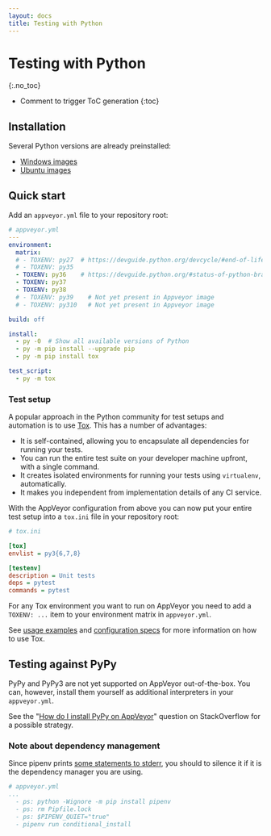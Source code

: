 ```yaml
---
layout: docs
title: Testing with Python
---
```


<!-- markdownlint-disable MD022 MD032 -->
# Testing with Python
{:.no_toc}

* Comment to trigger ToC generation
{:toc}
<!-- markdownlint-enable MD022 MD032 -->

## Installation

Several Python versions are already preinstalled:

* [Windows images](/docs/windows-images-software/#python)
* [Ubuntu images](/docs/linux-images-software/#python)

## Quick start

Add an `appveyor.yml` file to your repository root:

```yaml
# appveyor.yml
---
environment:
  matrix:
  # - TOXENV: py27  # https://devguide.python.org/devcycle/#end-of-life-branches
  # - TOXENV: py35
  - TOXENV: py36    # https://devguide.python.org/#status-of-python-branches
  - TOXENV: py37
  - TOXENV: py38
  # - TOXENV: py39    # Not yet present in Appveyor image
  # - TOXENV: py310   # Not yet present in Appveyor image

build: off

install:
  - py -0  # Show all available versions of Python
  - py -m pip install --upgrade pip
  - py -m pip install tox

test_script:
  - py -m tox
```

### Test setup

A popular approach in the Python community for test setups and automation is
to use [Tox](https://tox.readthedocs.io/). This has a number of advantages:

* It is self-contained, allowing you to encapsulate all dependencies for running your tests.
* You can run the entire test suite on your developer machine upfront, with a single command.
* It creates isolated environments for running your tests using `virtualenv`, automatically.
* It makes you independent from implementation details of any CI service.

With the AppVeyor configuration from above you can now put your entire test
setup into a `tox.ini` file in your repository root:

```ini
# tox.ini

[tox]
envlist = py3{6,7,8}

[testenv]
description = Unit tests
deps = pytest
commands = pytest
```

For any Tox environment you want to run on AppVeyor you need to add a
`TOXENV: ...` item to your environment matrix in `appveyor.yml`.

See [usage examples](https://tox.readthedocs.io/en/latest/example/basic.html)
and [configuration specs](https://tox.readthedocs.io/en/latest/config.html)
for more information on how to use Tox.

## Testing against PyPy

PyPy and PyPy3 are not yet supported on AppVeyor out-of-the-box. You can,
however, install them yourself as additional interpreters in your `appveyor.yml`.

See the "[How do I install PyPy on AppVeyor](
https://stackoverflow.com/questions/30822873/how-do-i-install-pypy-on-appveyor
)" question on StackOverflow for a possible strategy.


### Note about dependency management

Since pipenv prints [some statements to stderr](https://github.com/pypa/pipenv/issues/2945), you should to silence it if it is the dependency manager you are using.

```yaml
# appveyor.yml
...
  - ps: python -Wignore -m pip install pipenv
  - ps: rm Pipfile.lock
  - ps: $PIPENV_QUIET="true"
  - pipenv run conditional_install
```
